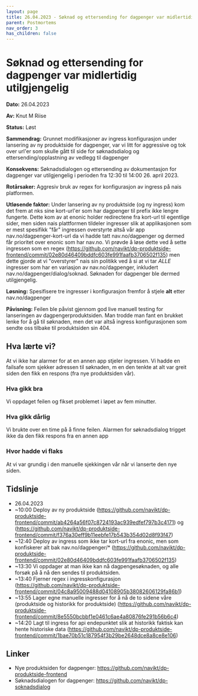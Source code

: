 ```yaml
---
layout: page
title: 26.04.2023 - Søknad og ettersending for dagpenger var midlertidig utilgjengelig
parent: Postmortems
nav_order: 3
has_children: false
---
```


# Søknad og ettersending for dagpenger var midlertidig utilgjengelig

**Dato:** 26.04.2023

**Av:** Knut M Riise

**Status:** Løst

**Sammendrag:** 
Grunnet modifikasjoner av ingress konfigurasjon under lansering av ny produktside for dagpenger, 
var vi litt for aggressive og tok over url'er som skulle gått til side for 
søknadsdialog og ettersending/opplastning av vedlegg til dagpenger

**Konsekvens:** 
Søknadsdialogen og ettersending av dokumentasjon for dagpenger var utilgjengelig i perioden fra 12:30 til 14:00 26. april 2023.

**Rotårsaker:**
Aggresiv bruk av regex for konfigurasjon av ingress på nais platformen.

**Utløsende faktor:**
Under lansering av ny produktside (og ny ingress) kom det frem at nks sine kort-url'er som har dagpenger til prefix ikke lengre fungerte.
Dette kom av at enonic holder redirectene fra kort-url til egentlige sider, 
men siden nais plattformen tildeler ingresser slik at applikasjonen som er mest spesifikk "får" ingressen overstyrte
altså vår app nav.no/dagpenger-kort-url da vi hadde tatt nav.no/dagpenger og dermed får prioritet over enonic som har nav.no.
Vi prøvde å løse dette ved å sette ingressen som en regex (https://github.com/navikt/dp-produktside-frontend/commit/02e80d46409bddfc603fe991faafb3706502f135)
men dette gjorde at vi "overstyrer" nais sin politikk ved å si at vi tar *ALLE* ingresser som har en variasjon av nav.no/dagpenger, 
inkludert nav.no/dagpenger/dialog/soknad. Søknaden for dagpenger ble dermed utilgjengelig.

**Løsning:** 
Spesifisere tre ingresser i konfigurasjon fremfor å stjele **alt** etter nav.no/dagpenger

**Påvisning:**
Feilen ble påvist gjennom god live manuell testing for lanseringen av dagpengerproduktsiden.
Man trodde man fant en brukket lenke for å gå til søknaden, men det var altså ingress konfigurasjonen som sendte oss tilbake til produktsiden sin 404.

## Hva lærte vi?
At vi ikke har alarmer for at en annen app stjeler ingressen. Vi hadde en failsafe som sjekker adressen til søknaden, m
en den tenkte at alt var greit siden den fikk en respons (fra nye produktsiden vår). 

### Hva gikk bra
Vi oppdaget feilen og fikset problemet i løpet av fem minutter.
### Hva gikk dårlig
Vi brukte over en time på å finne feilen. Alarmen for søknadsdialog trigget ikke da den fikk respons fra en annen app
### Hvor hadde vi flaks
At vi var grundig i den manuelle sjekkingen vår når vi lanserte den nye siden.
## Tidslinje
- 26.04.2023
- ~10:00 Deploy av ny produktside (https://github.com/navikt/dp-produktside-frontend/commit/ab4264a56f07c8724193ac939edfef797b3c4171) og (https://github.com/navikt/dp-produktside-frontend/commit/f376a30eff9b11eebfe17b543b354d02d8f93f47)
- ~12:40 Deploy av ingress som ikke tar kort-url fra enonic, men som konfiskerer alt bak nav.no/dagpenger/* (https://github.com/navikt/dp-produktside-frontend/commit/02e80d46409bddfc603fe991faafb3706502f135)
- ~13:30 Vi oppdager at man ikke kan nå dagpengesøknaden, og alle forsøk på å nå den sendes til produktsiden.
- ~13:40 Fjerner regex i ingresskonfigurasjon (https://github.com/navikt/dp-produktside-frontend/commit/04c8a95009488d04108905b38082606129fa86b1)
- ~13:55 Lager egne manuelle ingresser for å nå de to sidene våre (produktside og historikk for produktside) (https://github.com/navikt/dp-produktside-frontend/commit/8e5550bcbbf1e0461c6ae4a80876fe291b56b6c4)
- ~14:20 Lagt til ingress for api endepunktet slik at historikk faktisk kan hente historiske data (https://github.com/navikt/dp-produktside-frontend/commit/1bae70b51c187954f3b29be2648dce8a8ce8e106)
## Linker
 - Nye produktsiden for dagpenger: https://github.com/navikt/dp-produktside-frontend
 - Søknadsdialogen for dagpenger: https://github.com/navikt/dp-soknadsdialog